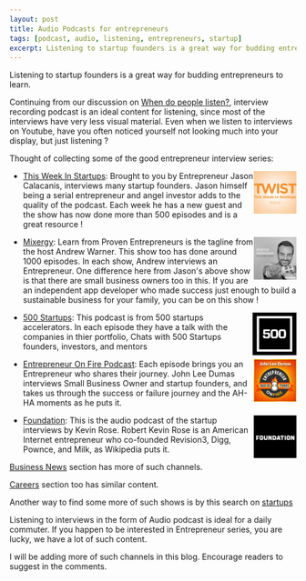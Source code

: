 ```yaml
---
layout: post
title: Audio Podcasts for entrepreneurs
tags: [podcast, audio, listening, entrepreneurs, startup]
excerpt: Listening to startup founders is a great way for budding entrepreneurs to learn.
---
```


Listening to startup founders is a great way for budding entrepreneurs to learn.

Continuing from our discussion on [When do people listen?](/when-do-people-listen/), interview recording podcast is an ideal content for listening, since most of the interviews have very less visual material. Even when we listen to interviews on Youtube, have you often noticed yourself not looking much into your display, but just listening ?

Thought of collecting some of the good entrepreneur interview series:

-	<img style="float: right;height:75px;" src="/images/twist.jpg">[This Week In Startups](http://www.airingpods.com/pods/this-week-in-startups-audio): Brought to you by Entrepreneur Jason Calacanis, interviews many startup founders. Jason himself being a serial entrepreneur and angel investor adds to the quality of the podcast. Each week he has a new guest and the show has now done more than 500 episodes and is a great resource ! 

-	<img style="float: right;height:75px;" src="/images/mixergy.jpg">[Mixergy](http://www.airingpods.com/pods/business-tips-for-startups-by-proven-entrepreneurs-mixergy): Learn from Proven Entrepreneurs is the tagline from the host Andrew Warner. This show too has done around 1000 episodes. In each show, Andrew interviews an Entrepreneur. One difference here from Jason's above show is that there are small business owners too in this. If you are an independent app developer who made success just enough to build a sustainable business for your family, you can be on this show !

-	<img style="float: right;height:75px;" src="/images/500.jpg">[500 Startups](http://www.airingpods.com/pods/500-startups-podcast): This podcast is from 500 startups accelerators. In each episode they have a talk with the companies in thier portfolio, Chats with 500 Startups founders, investors, and mentors

-	<img style="float: right;height:75px;" src="/images/eof.jpg">[Entrepreneur On Fire Podcast](http://www.airingpods.com/pods/entrepreneur-on-fire-john-lee-dumas-awarded-best-in-itunes): Each episode brings you an Entrepreneur who shares their journey. John Lee Dumas interviews Small Business Owner and startup founders, and takes us through the success or failure journey and the AH-HA moments as he puts it.

-	<img style="float: right;height:75px;" src="/images/foundation.jpg">[Foundation](http://www.airingpods.com/pods/foundation): This is the audio podcast of the startup interviews by Kevin Rose. Robert Kevin Rose is an American Internet entrepreneur who co-founded Revision3, Digg, Pownce, and Milk, as Wikipedia puts it.


[Business News](http://www.airingpods.com/cats/business-news) section has more of such channels.

[Careers](http://www.airingpods.com/cats/careers) section too has similar content.

Another way to find some more of such shows is by this search on [startups](http://www.airingpods.com/search?q=startup)

Listening to interviews in the form of Audio podcast is ideal for a daily commuter. If you happen to be interested in Entrepreneur series, you are lucky, we have a lot of such content.

I will be adding more of such channels in this blog. Encourage readers to suggest in the comments.

